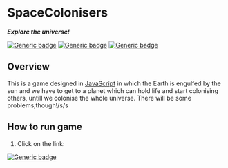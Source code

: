 # SpaceColonisers 

_**Explore the universe!**_

[![Generic badge](https://img.shields.io/badge/Programming_Language-JavaScript-brightgreen.svg)](https://www.oracle.com/java/technologies/)
[![Generic badge](https://img.shields.io/badge/Game_Website-click_here-brightgreen.svg)](https://somePythonProgrammer.github.io/SpaceColonisers)
[![Generic badge](https://img.shields.io/badge/Status-Work_in_progress-red.svg)](https://user-images.githubusercontent.com/74598401/115232433-51f03480-a134-11eb-8f58-f14b52d9e230.png)


## Overview
This is a game designed in [JavaScript](https://www.oracle.com/java/technologies/) in which the Earth is engulfed by the sun and we have to get to a planet which can hold life and start colonising others, untill we colonise the whole universe. There will be some problems,though!/s/s 

## How to run game

1. Click on the link:

[![Generic badge](https://img.shields.io/badge/To_play-Click_me-brightgreen.svg)]()
